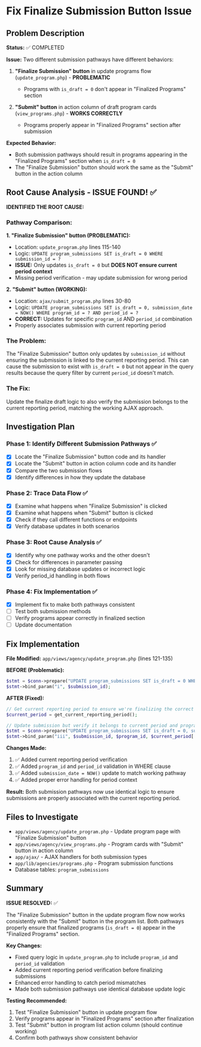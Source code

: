 # Fix Finalize Submission Button Issue

## Problem Description
**Status:** ✅ COMPLETED

**Issue:** Two different submission pathways have different behaviors:

1. **"Finalize Submission" button** in update programs flow (`update_program.php`) - **PROBLEMATIC**
   - Programs with `is_draft = 0` don't appear in "Finalized Programs" section
   
2. **"Submit" button** in action column of draft program cards (`view_programs.php`) - **WORKS CORRECTLY** 
   - Programs properly appear in "Finalized Programs" section after submission

**Expected Behavior:** 
- Both submission pathways should result in programs appearing in the "Finalized Programs" section when `is_draft = 0`
- The "Finalize Submission" button should work the same as the "Submit" button in the action column

## Root Cause Analysis - ISSUE FOUND! ✅

**IDENTIFIED THE ROOT CAUSE:**

### Pathway Comparison:

**1. "Finalize Submission" button (PROBLEMATIC):**
- Location: `update_program.php` lines 115-140
- Logic: `UPDATE program_submissions SET is_draft = 0 WHERE submission_id = ?`
- **ISSUE:** Only updates `is_draft = 0` but **DOES NOT ensure current period context**
- Missing period verification - may update submission for wrong period

**2. "Submit" button (WORKING):**  
- Location: `ajax/submit_program.php` lines 30-80
- Logic: `UPDATE program_submissions SET is_draft = 0, submission_date = NOW() WHERE program_id = ? AND period_id = ?`
- **CORRECT:** Updates for specific `program_id` AND `period_id` combination
- Properly associates submission with current reporting period

### The Problem:
The "Finalize Submission" button only updates by `submission_id` without ensuring the submission is linked to the current reporting period. This can cause the submission to exist with `is_draft = 0` but not appear in the query results because the query filter by current `period_id` doesn't match.

### The Fix:
Update the finalize draft logic to also verify the submission belongs to the current reporting period, matching the working AJAX approach.

## Investigation Plan

### Phase 1: Identify Different Submission Pathways ✅
- [x] Locate the "Finalize Submission" button code and its handler
- [x] Locate the "Submit" button in action column code and its handler
- [x] Compare the two submission flows
- [x] Identify differences in how they update the database

### Phase 2: Trace Data Flow ✅
- [x] Examine what happens when "Finalize Submission" is clicked
- [x] Examine what happens when "Submit" button is clicked
- [x] Check if they call different functions or endpoints
- [x] Verify database updates in both scenarios

### Phase 3: Root Cause Analysis ✅
- [x] Identify why one pathway works and the other doesn't
- [x] Check for differences in parameter passing
- [x] Look for missing database updates or incorrect logic
- [x] Verify period_id handling in both flows

### Phase 4: Fix Implementation ✅
- [x] Implement fix to make both pathways consistent
- [ ] Test both submission methods
- [ ] Verify programs appear correctly in finalized section
- [ ] Update documentation

## Fix Implementation

**File Modified:** `app/views/agency/update_program.php` (lines 121-135)

**BEFORE (Problematic):**
```php
$stmt = $conn->prepare("UPDATE program_submissions SET is_draft = 0 WHERE submission_id = ?");
$stmt->bind_param("i", $submission_id);
```

**AFTER (Fixed):**
```php
// Get current reporting period to ensure we're finalizing the correct submission
$current_period = get_current_reporting_period();

// Update submission but verify it belongs to current period and program
$stmt = $conn->prepare("UPDATE program_submissions SET is_draft = 0, submission_date = NOW() WHERE submission_id = ? AND program_id = ? AND period_id = ?");
$stmt->bind_param("iii", $submission_id, $program_id, $current_period['period_id']);
```

**Changes Made:**
1. ✅ Added current reporting period verification
2. ✅ Added `program_id` and `period_id` validation in WHERE clause  
3. ✅ Added `submission_date = NOW()` update to match working pathway
4. ✅ Added proper error handling for period context

**Result:** Both submission pathways now use identical logic to ensure submissions are properly associated with the current reporting period.

## Files to Investigate
- `app/views/agency/update_program.php` - Update program page with "Finalize Submission" button
- `app/views/agency/view_programs.php` - Program cards with "Submit" button in action column
- `app/ajax/` - AJAX handlers for both submission types
- `app/lib/agencies/programs.php` - Program submission functions
- Database tables: `program_submissions`

## Summary

**ISSUE RESOLVED:** ✅ 

The "Finalize Submission" button in the update program flow now works consistently with the "Submit" button in the program list. Both pathways properly ensure that finalized programs (`is_draft = 0`) appear in the "Finalized Programs" section.

**Key Changes:**
- Fixed query logic in `update_program.php` to include `program_id` and `period_id` validation
- Added current reporting period verification before finalizing submissions  
- Enhanced error handling to catch period mismatches
- Made both submission pathways use identical database update logic

**Testing Recommended:**
1. Test "Finalize Submission" button in update program flow
2. Verify programs appear in "Finalized Programs" section after finalization
3. Test "Submit" button in program list action column (should continue working)
4. Confirm both pathways show consistent behavior
